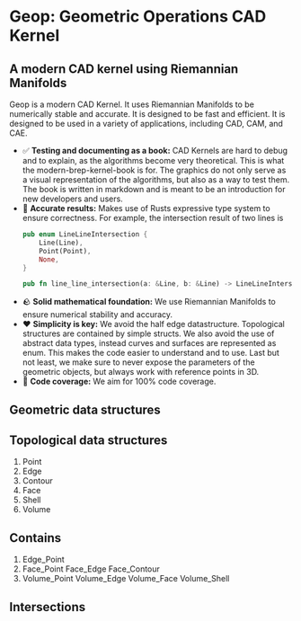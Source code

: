 # Geop: Geometric Operations CAD Kernel
## A modern CAD kernel using Riemannian Manifolds

Geop is a modern CAD Kernel. It uses Riemannian Manifolds to be numerically stable and accurate. It is designed to be fast and efficient. It is designed to be used in a variety of applications, including CAD, CAM, and CAE.

- :white_check_mark: **Testing and documenting as a book:** CAD Kernels are hard to debug and to explain, as the algorithms become very theoretical. This is what the modern-brep-kernel-book is for. The graphics do not only serve as a visual representation of the algorithms, but also as a way to test them. The book is written in markdown and is meant to be an introduction for new developers and users.
- :speech_balloon: **Accurate results:** Makes use of Rusts expressive type system to ensure correctness. For example, the intersection result of two lines is
    ```rust
    pub enum LineLineIntersection {
        Line(Line),
        Point(Point),
        None,
    }

    pub fn line_line_intersection(a: &Line, b: &Line) -> LineLineIntersection;
    ```
- :rock: **Solid mathematical foundation:** We use Riemannian Manifolds to ensure numerical stability and accuracy.
- :heart: **Simplicity is key:** We avoid the half edge datastructure. Topological structures are contained by simple structs. We also avoid the use of abstract data types, instead curves and surfaces are represented as enum. This makes the code easier to understand and to use. Last but not least, we make sure to never expose the parameters of the geometric objects, but always work with reference points in 3D.
- :100: **Code coverage:** We aim for 100% code coverage.

## Geometric data structures


## Topological data structures

1. Point
2. Edge
3. Contour
4. Face
5. Shell
6. Volume

## Contains

1.  Edge_Point
2.  Face_Point
    Face_Edge
    Face_Contour
3.  Volume_Point
    Volume_Edge
    Volume_Face
    Volume_Shell


## Intersections


